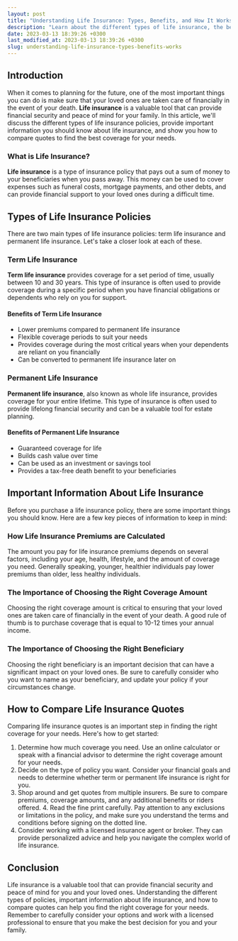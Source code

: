 ```yaml
---
layout: post
title: "Understanding Life Insurance: Types, Benefits, and How It Works"
description: "Learn about the different types of life insurance, the benefits it provides, and how it works to protect your loved ones. Read on to find out more."
date: 2023-03-13 18:39:26 +0300last_modified_at: 2023-03-13 18:39:26 +0300
slug: understanding-life-insurance-types-benefits-works
---
```

## Introduction

When it comes to planning for the future, one of the most important things you can do is make sure that your loved ones are taken care of financially in the event of your death. **Life insurance** is a valuable tool that can provide financial security and peace of mind for your family. In this article, we'll discuss the different types of life insurance policies, provide important information you should know about life insurance, and show you how to compare quotes to find the best coverage for your needs.

### What is Life Insurance?

**Life insurance** is a type of insurance policy that pays out a sum of money to your beneficiaries when you pass away. This money can be used to cover expenses such as funeral costs, mortgage payments, and other debts, and can provide financial support to your loved ones during a difficult time.

## Types of Life Insurance Policies

There are two main types of life insurance policies: term life insurance and permanent life insurance. Let's take a closer look at each of these.

### Term Life Insurance

**Term life insurance** provides coverage for a set period of time, usually between 10 and 30 years. This type of insurance is often used to provide coverage during a specific period when you have financial obligations or dependents who rely on you for support.

#### Benefits of Term Life Insurance

*   Lower premiums compared to permanent life insurance
*   Flexible coverage periods to suit your needs
*   Provides coverage during the most critical years when your dependents are reliant on you financially
*   Can be converted to permanent life insurance later on

### Permanent Life Insurance

**Permanent life insurance**, also known as whole life insurance, provides coverage for your entire lifetime. This type of insurance is often used to provide lifelong financial security and can be a valuable tool for estate planning.

#### Benefits of Permanent Life Insurance

*   Guaranteed coverage for life
*   Builds cash value over time
*   Can be used as an investment or savings tool
*   Provides a tax-free death benefit to your beneficiaries

## Important Information About Life Insurance

Before you purchase a life insurance policy, there are some important things you should know. Here are a few key pieces of information to keep in mind:

### How Life Insurance Premiums are Calculated

The amount you pay for life insurance premiums depends on several factors, including your age, health, lifestyle, and the amount of coverage you need. Generally speaking, younger, healthier individuals pay lower premiums than older, less healthy individuals.

### The Importance of Choosing the Right Coverage Amount

Choosing the right coverage amount is critical to ensuring that your loved ones are taken care of financially in the event of your death. A good rule of thumb is to purchase coverage that is equal to 10-12 times your annual income.

### The Importance of Choosing the Right Beneficiary

Choosing the right beneficiary is an important decision that can have a significant impact on your loved ones. Be sure to carefully consider who you want to name as your beneficiary, and update your policy if your circumstances change.

## How to Compare Life Insurance Quotes

Comparing life insurance quotes is an important step in finding the right coverage for your needs. Here's how to get started:

1.  Determine how much coverage you need. Use an online calculator or speak with a financial advisor to determine the right coverage amount for your needs.
2.  Decide on the type of policy you want. Consider your financial goals and needs to determine whether term or permanent life insurance is right for you.
3.  Shop around and get quotes from multiple insurers. Be sure to compare premiums, coverage amounts, and any additional benefits or riders offered. 4. Read the fine print carefully. Pay attention to any exclusions or limitations in the policy, and make sure you understand the terms and conditions before signing on the dotted line.
4.  Consider working with a licensed insurance agent or broker. They can provide personalized advice and help you navigate the complex world of life insurance.

## Conclusion

Life insurance is a valuable tool that can provide financial security and peace of mind for you and your loved ones. Understanding the different types of policies, important information about life insurance, and how to compare quotes can help you find the right coverage for your needs. Remember to carefully consider your options and work with a licensed professional to ensure that you make the best decision for you and your family.

